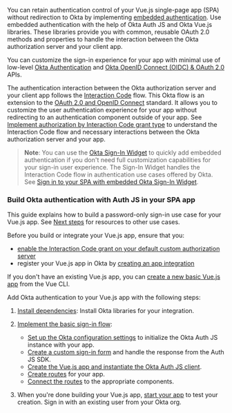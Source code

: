You can retain authentication control of your Vue.js single-page app (SPA) without redirection to Okta by implementing [embedded authentication](/docs/concepts/redirect-vs-embedded/#embedded-authentication). Use embedded authentication with the help of Okta Auth JS and Okta Vue.js libraries. These libraries provide you with common, reusable OAuth 2.0 methods and properties to handle the interaction between the Okta authorization server and your client app.

You can customize the sign-in experience for your app with minimal use of low-level [Okta Authentication](/docs/reference/api/authn/) and [Okta OpenID Connect (OIDC) & OAuth 2.0](/docs/reference/api/oidc/) APIs.

The authentication interaction between the Okta authorization server and your client app follows the [Interaction Code](/docs/concepts/interaction-code/) flow. This Okta flow is an extension to the [OAuth 2.0 and OpenID Connect](/docs/concepts/oauth-openid/) standard. It allows you to customize the user authentication experience for your app without redirecting to an authentication component outside of your app. See [Implement authorization by Interaction Code grant type](/docs/guides/implement-grant-type/interactioncode/main/) to understand the Interaction Code flow and necessary interactions between the Okta authorization server and your app.

> **Note**: You can use the [Okta Sign-In Widget](/docs/guides/embedded-siw) to quickly add embedded authentication if you don't need full customization capabilities for your sign-in user experience. The Sign-In Widget handles the Interaction Code flow in authentication use cases offered by Okta. See [Sign in to your SPA with embedded Okta Sign-In Widget](/docs/guides/sign-in-to-spa-embedded-widget/vue/main/).

### Build Okta authentication with Auth JS in your SPA app

This guide explains how to build a password-only sign-in use case for your Vue.js app. See [Next steps](#next-steps) for resources to other use cases.

Before you build or integrate your Vue.js app, ensure that you:
* [enable the Interaction Code grant on your default custom authorization server](/docs/guides/oie-embedded-common-org-setup/android/main/#update-the-default-custom-authorization-server)
* register your Vue.js app in Okta by [creating an app integration](#create-an-okta-app-integration)

If you don't have an existing Vue.js app, you can [create a new basic Vue.js app](#create-a-new-vue-js-app-optional) from the Vue CLI.

Add Okta authentication to your Vue.js app with the following steps:

 1. [Install dependencies](#install-dependencies): Install Okta libraries for your integration.
 2. [Implement the basic sign-in flow](#basic-sign-in-flow):

    * [Set up the Okta configuration settings](#set-up-the-okta-configuration-settings) to initialize the Okta Auth JS instance with your app.
    * [Create a custom sign-in form](#create-the-sign-in-component) and handle the response from the Auth JS SDK.
    * [Create the Vue.js app and instantiate the Okta Auth JS client](#create-the-vue-js-app-and-instantiate-the-okta-auth-js-client).
    * [Create routes](#create-routes) for your app.
    * [Connect the routes](#connect-the-routes) to the appropriate components.
 3. When you're done building your Vue.js app, [start your app](#start-your-app) to test your creation. Sign in with an existing user from your Okta org.
